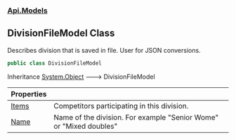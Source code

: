 ### [Api.Models](Api_Models.md 'Api.Models')
## DivisionFileModel Class
Describes division that is saved in file. User for JSON conversions.  
```csharp
public class DivisionFileModel
```

Inheritance [System.Object](https://docs.microsoft.com/en-us/dotnet/api/System.Object 'System.Object') &#129106; DivisionFileModel  

| Properties | |
| :--- | :--- |
| [Items](Api_Models_DivisionFileModel_Items.md 'Api.Models.DivisionFileModel.Items') | Competitors participating in this division.<br/> |
| [Name](Api_Models_DivisionFileModel_Name.md 'Api.Models.DivisionFileModel.Name') | Name of the division. For example "Senior Wome" or "Mixed doubles"<br/> |
